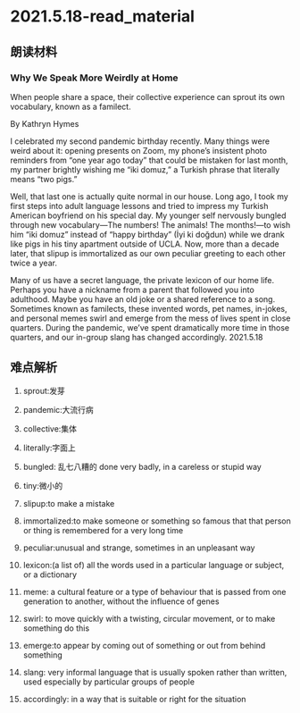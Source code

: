 # 2021.5.18-read_material

## 朗读材料

### Why We Speak More Weirdly at Home

When people share a space, their collective experience can sprout its own vocabulary, known as a familect.

By Kathryn Hymes

I celebrated my second pandemic birthday recently. Many things were weird about it: opening presents on Zoom, my phone’s insistent photo reminders from “one year ago today” that could be mistaken for last month, my partner brightly wishing me “iki domuz,” a Turkish phrase that literally means “two pigs.”

Well, that last one is actually quite normal in our house. Long ago, I took my first steps into adult language lessons and tried to impress my Turkish American boyfriend on his special day. My younger self nervously bungled through new vocabulary—The numbers! The animals! The months!—to wish him “iki domuz” instead of “happy birthday” (İyi ki doğdun) while we drank like pigs in his tiny apartment outside of UCLA. Now, more than a decade later, that slipup is immortalized as our own peculiar greeting to each other twice a year.

Many of us have a secret language, the private lexicon of our home life. Perhaps you have a nickname from a parent that followed you into adulthood. Maybe you have an old joke or a shared reference to a song. Sometimes known as familects, these invented words, pet names, in-jokes, and personal memes swirl and emerge from the mess of lives spent in close quarters. During the pandemic, we’ve spent dramatically more time in those quarters, and our in-group slang has changed accordingly.
2021.5.18

## 难点解析
1. sprout:发芽
2. pandemic:大流行病
3. collective:集体
4. literally:字面上 
5. bungled: 乱七八糟的 done very badly, in a careless or stupid way
6. tiny:微小的
7. slipup:to make a mistake
8. immortalized:to make someone or something so famous that that person or thing is remembered for a very long time
9. peculiar:unusual and strange, sometimes in an unpleasant way
10. lexicon:(a list of) all the words used in a particular language or subject, or a dictionary
11. meme: a cultural feature or a type of behaviour that is passed from one generation to another, without the influence of genes
12. swirl: to move quickly with a twisting, circular movement, or to make something do this
13. emerge:to appear by coming out of something or out from behind something

14. slang: very informal language that is usually spoken rather than written, used especially by particular groups of people
15. accordingly: in a way that is suitable or right for the situation